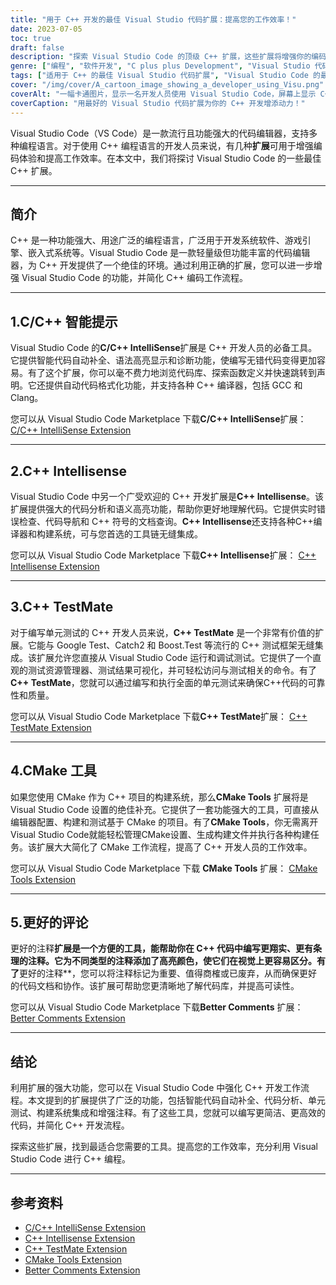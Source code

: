 ```yaml
---
title: "用于 C++ 开发的最佳 Visual Studio 代码扩展：提高您的工作效率！"
date: 2023-07-05
toc: true
draft: false
description: "探索 Visual Studio Code 的顶级 C++ 扩展，这些扩展将增强你的编码体验并提高工作效率。"
genre: ["编程", "软件开发", "C plus plus Development", "Visual Studio 代码", "代码编辑器", "生产率", "开发工具", "IDE", "代码优化", "代码效率"]
tags: ["适用于 C++ 的最佳 Visual Studio 代码扩展", "Visual Studio Code 的最佳 C++ 扩展", "C plus plus Intellisense", "C plus plus TestMate", "CMake 工具", "更好的评论", "代码完成", "代码分析", "单元测试", "构建系统集成", "评论 组织", "代码生产力", "C plus plus 编程", "代码编辑器", "代码开发", "代码优化", "编码工作流程", "开发人员工具", "C 加加开发工具", "C plus plus IDE", "C++ 代码编辑器", "C 加加生产力工具", "C 加编程效率", "协作代码", "文件代码"]
cover: "/img/cover/A_cartoon_image_showing_a_developer_using_Visu.png"
coverAlt: "一幅卡通图片，显示一名开发人员使用 Visual Studio Code，屏幕上显示 C++ 代码。"
coverCaption: "用最好的 Visual Studio 代码扩展为你的 C++ 开发增添动力！"
---
```


Visual Studio Code（VS Code）是一款流行且功能强大的代码编辑器，支持多种编程语言。对于使用 C++ 编程语言的开发人员来说，有几种**扩展**可用于增强编码体验和提高工作效率。在本文中，我们将探讨 Visual Studio Code 的一些最佳 C++ 扩展。

______

## 简介

C++ 是一种功能强大、用途广泛的编程语言，广泛用于开发系统软件、游戏引擎、嵌入式系统等。Visual Studio Code 是一款轻量级但功能丰富的代码编辑器，为 C++ 开发提供了一个绝佳的环境。通过利用正确的扩展，您可以进一步增强 Visual Studio Code 的功能，并简化 C++ 编码工作流程。

______

## 1.C/C++ 智能提示

Visual Studio Code 的**C/C++ IntelliSense**扩展是 C++ 开发人员的必备工具。它提供智能代码自动补全、语法高亮显示和诊断功能，使编写无错代码变得更加容易。有了这个扩展，你可以毫不费力地浏览代码库、探索函数定义并快速跳转到声明。它还提供自动代码格式化功能，并支持各种 C++ 编译器，包括 GCC 和 Clang。

您可以从 Visual Studio Code Marketplace 下载**C/C++ IntelliSense**扩展： [C/C++ IntelliSense Extension](https://marketplace.visualstudio.com/items?itemName=ms-vscode.cpptools)

______

## 2.C++ Intellisense

Visual Studio Code 中另一个广受欢迎的 C++ 开发扩展是**C++ Intellisense**。该扩展提供强大的代码分析和语义高亮功能，帮助你更好地理解代码。它提供实时错误检查、代码导航和 C++ 符号的文档查询。**C++ Intellisense**还支持各种C++编译器和构建系统，可与您首选的工具链无缝集成。

您可以从 Visual Studio Code Marketplace 下载**C++ Intellisense**扩展： [C++ Intellisense Extension](https://marketplace.visualstudio.com/items?itemName=austin.code-gnu-global)

______

## 3.C++ TestMate

对于编写单元测试的 C++ 开发人员来说，**C++ TestMate** 是一个非常有价值的扩展。它能与 Google Test、Catch2 和 Boost.Test 等流行的 C++ 测试框架无缝集成。该扩展允许您直接从 Visual Studio Code 运行和调试测试。它提供了一个直观的测试资源管理器、测试结果可视化，并可轻松访问与测试相关的命令。有了**C++ TestMate**，您就可以通过编写和执行全面的单元测试来确保C++代码的可靠性和质量。

您可以从 Visual Studio Code Marketplace 下载**C++ TestMate**扩展： [C++ TestMate Extension](https://marketplace.visualstudio.com/items?itemName=matepek.vscode-catch2-test-adapter)

______

## 4.CMake 工具

如果您使用 CMake 作为 C++ 项目的构建系统，那么**CMake Tools** 扩展将是 Visual Studio Code 设置的绝佳补充。它提供了一套功能强大的工具，可直接从编辑器配置、构建和测试基于 CMake 的项目。有了**CMake Tools**，你无需离开Visual Studio Code就能轻松管理CMake设置、生成构建文件并执行各种构建任务。该扩展大大简化了 CMake 工作流程，提高了 C++ 开发人员的工作效率。

您可以从 Visual Studio Code Marketplace 下载 **CMake Tools** 扩展： [CMake Tools Extension](https://marketplace.visualstudio.com/items?itemName=ms-vscode.cmake-tools)

______

## 5.更好的评论

更好的注释**扩展是一个方便的工具，能帮助你在 C++ 代码中编写更翔实、更有条理的注释。它为不同类型的注释添加了高亮颜色，使它们在视觉上更容易区分。有了**更好的注释**，您可以将注释标记为重要、值得商榷或已废弃，从而确保更好的代码文档和协作。该扩展可帮助您更清晰地了解代码库，并提高可读性。

您可以从 Visual Studio Code Marketplace 下载**Better Comments** 扩展： [Better Comments Extension](https://marketplace.visualstudio.com/items?itemName=aaron-bond.better-comments)

______

## 结论

利用扩展的强大功能，您可以在 Visual Studio Code 中强化 C++ 开发工作流程。本文提到的扩展提供了广泛的功能，包括智能代码自动补全、代码分析、单元测试、构建系统集成和增强注释。有了这些工具，您就可以编写更简洁、更高效的代码，并简化 C++ 开发流程。

探索这些扩展，找到最适合您需要的工具。提高您的工作效率，充分利用 Visual Studio Code 进行 C++ 编程。

______

## 参考资料

- [C/C++ IntelliSense Extension](https://marketplace.visualstudio.com/items?itemName=ms-vscode.cpptools)
- [C++ Intellisense Extension](https://marketplace.visualstudio.com/items?itemName=austin.code-gnu-global)
- [C++ TestMate Extension](https://marketplace.visualstudio.com/items?itemName=matepek.vscode-catch2-test-adapter)
- [CMake Tools Extension](https://marketplace.visualstudio.com/items?itemName=ms-vscode.cmake-tools)
- [Better Comments Extension](https://marketplace.visualstudio.com/items?itemName=aaron-bond.better-comments)
